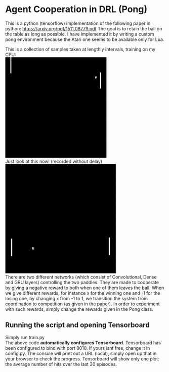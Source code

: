 # Agent Cooperation in DRL (Pong)
This is a python (tensorflow) implementation of the following paper in python: https://arxiv.org/pdf/1511.08779.pdf
The goal is to retain the ball on the table as long as possible.
I have implemented it by writing a custom pong environment because the Atari one seems to be available only for Lua.

This is a collection of samples taken at lengthly intervals, training on my CPU:<br/>
![](test-sample.gif)
<br/>
Just look at this now! (recorded without delay)<br/>
![](test-sample1.gif)
<br/>
There are two different networks (which consist of Convolutional, Dense and GRU layers) controlling the two paddles. They are made to cooperate by giving a negative reward to both when one of them leaves the ball. When we give different rewards, for instance x for the winning one and -1 for the losing one, by changing x from -1 to 1, we transition the system from coordination to competition (as given in the paper). In order to experiment with such rewards, simply change the rewards given in the Pong class.

## Running the script and opening Tensorboard
Simply run train.py <br/>
The above code **automatically configures Tensorboard**. Tensorboard has been configured to bind with port 8010. If yours isnt free, change it in config.py. The console will print out a URL (local), simply open up that in your browser to check the progress. Tensorboard will show only one plot: the average number of hits over the last 30 episodes.
